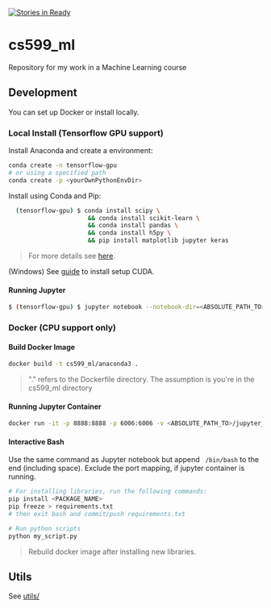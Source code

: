 [![Stories in Ready](https://badge.waffle.io/psychobolt/cs599_ml.png?label=ready&title=Ready)](https://waffle.io/psychobolt/cs599_ml)
# cs599_ml

Repository for my work in a Machine Learning course

## Development

You can set up Docker or install locally.

### Local Install (Tensorflow GPU support)

Install Anaconda and create a environment:

```sh
conda create -n tensorflow-gpu
# or using a specified path
conda create -p <yourOwnPythonEnvDir>
```

Install using Conda and Pip:

```sh
  (tensorflow-gpu) $ conda install scipy \ 
                      && conda install scikit-learn \
                      && conda install pandas \ 
                      && conda install h5py \
                      && pip install matplotlib jupyter keras
```

> For more details see [here](https://www.quora.com/How-can-I-work-with-Keras-on-a-Jupyter-notebook-using-Tensorflow-as-backend).

(Windows) See [guide](https://nitishmutha.github.io/tensorflow/2017/01/22/TensorFlow-with-gpu-for-windows.html) to install setup CUDA.

#### Running Jupyter

```sh
$ (tensorflow-gpu) $ jupyter notebook --notebook-dir=<ABSOLUTE_PATH_TO>/jupyter_notebooks
```

### Docker (CPU support only)

#### Build Docker Image

```sh
docker build -t cs599_ml/anaconda3 .
```

> "." refers to the Dockerfile directory. The assumption is you're in the cs599_ml directory

#### Running Jupyter Container

```sh
docker run -it -p 8888:8888 -p 6006:6006 -v <ABSOLUTE_PATH_TO>/jupyter_notebooks:/root/workspace/notebooks cs599_ml/anaconda3
```

#### Interactive Bash

Use the same command as Jupyter notebook but append ``` /bin/bash``` to the end (including space). Exclude the port mapping, if jupyter container is running.

```sh
# For installing libraries, run the following commands: 
pip install <PACKAGE_NAME>
pip freeze > requirements.txt
# then exit bash and commit/push requirements.txt

# Run python scripts
python my_script.py
```

> Rebuild docker image after installing new libraries.

## Utils

See [utils/](utils/)
